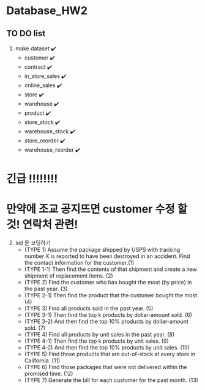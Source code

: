 # Database_HW2


## TO DO list

1. make dataset ✔️
   - customer ✔️
   - contract ✔️
   - in_store_sales ✔️
   - online_sales ✔️
   - store ✔️
   - warehouse ✔️
   - product ✔️
   - store_stock ✔️
   - warehouse_stock ✔️
   - store_reorder ✔️
   - warehouse_reorder ✔️

# 긴급 !!!!!!!!
# 만약에 조교 공지뜨면 customer 수정 할 것! 연락처 관련!

2. sql 문 코딩하기
   - (TYPE 1) Assume the package shipped by USPS with tracking number X is reported to have been destroyed in an accident. Find the contact information for the customer.(1)
   - (TYPE 1-1) Then find the contents of that shipment and create a new shipment of replacement items. (2)
   - (TYPE 2) Find the customer who has bought the most (by price) in the past year. (3)
   - (TYPE 2-1) Then find the product that the customer bought the most. (4)
   - (TYPE 3) Find all products sold in the past year. (5)
   - (TYPE 3-1) Then find the top k products by dollar-amount sold. (6)
   - (TYPE 3-2) And then find the top 10% products by dollar-amount sold. (7)
   - (TYPE 4) Find all products by unit sales in the past year. (8)
   - (TYPE 4-1) Then find the top k products by unit sales. (9)
   - (TYPE 4-2) And then find the top 10% products by unit sales. (10)
   - (TYPE 5) Find those products that are out-of-stock at every store in California. (11)
   - (TYPE 6) Find those packages that were not delivered within the promised time. (12)
   - (TYPE 7) Generate the bill for each customer for the past month. (13)
